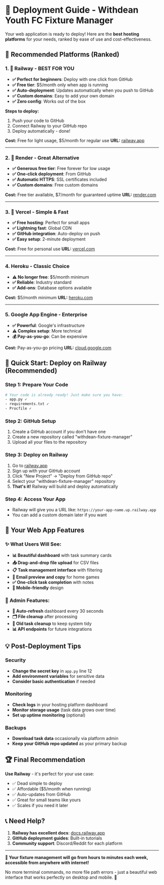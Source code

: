 # 🚀 Deployment Guide - Withdean Youth FC Fixture Manager

Your web application is ready to deploy! Here are the **best hosting platforms** for your needs, ranked by ease of use and cost-effectiveness.

## 🎯 **Recommended Platforms (Ranked)**

### 1. **🥇 Railway** - **BEST FOR YOU**
- **✅ Perfect for beginners**: Deploy with one click from GitHub
- **✅ Free tier**: $5/month only when app is running
- **✅ Auto-deployment**: Updates automatically when you push to GitHub
- **✅ Custom domains**: Easy to add your own domain
- **✅ Zero config**: Works out of the box

**Steps to deploy:**
1. Push your code to GitHub
2. Connect Railway to your GitHub repo
3. Deploy automatically - done!

**Cost:** Free for light usage, $5/month for regular use
**URL:** [railway.app](https://railway.app)

---

### 2. **🥈 Render** - **Great Alternative**
- **✅ Generous free tier**: Free forever for low usage
- **✅ One-click deployment**: From GitHub
- **✅ Automatic HTTPS**: SSL certificates included
- **✅ Custom domains**: Free custom domains

**Cost:** Free tier available, $7/month for guaranteed uptime
**URL:** [render.com](https://render.com)

---

### 3. **🥉 Vercel** - **Simple & Fast**
- **✅ Free hosting**: Perfect for small apps
- **✅ Lightning fast**: Global CDN
- **✅ GitHub integration**: Auto-deploy on push
- **✅ Easy setup**: 2-minute deployment

**Cost:** Free for personal use
**URL:** [vercel.com](https://vercel.com)

---

### 4. **Heroku** - **Classic Choice**
- **⚠️ No longer free**: $5/month minimum
- **✅ Reliable**: Industry standard
- **✅ Add-ons**: Database options available

**Cost:** $5/month minimum
**URL:** [heroku.com](https://heroku.com)

---

### 5. **Google App Engine** - **Enterprise**
- **✅ Powerful**: Google's infrastructure
- **⚠️ Complex setup**: More technical
- **💰 Pay-as-you-go**: Can be expensive

**Cost:** Pay-as-you-go pricing
**URL:** [cloud.google.com](https://cloud.google.com)

## 🚀 **Quick Start: Deploy on Railway (Recommended)**

### Step 1: Prepare Your Code
```bash
# Your code is already ready! Just make sure you have:
- app.py ✓
- requirements.txt ✓
- Procfile ✓
```

### Step 2: GitHub Setup
1. Create a GitHub account if you don't have one
2. Create a new repository called "withdean-fixture-manager"
3. Upload all your files to the repository

### Step 3: Deploy on Railway
1. Go to [railway.app](https://railway.app)
2. Sign up with your GitHub account
3. Click "New Project" → "Deploy from GitHub repo"
4. Select your "withdean-fixture-manager" repository
5. **That's it!** Railway will build and deploy automatically

### Step 4: Access Your App
- Railway will give you a URL like: `https://your-app-name.up.railway.app`
- You can add a custom domain later if you want

## 📱 **Your Web App Features**

### ✨ **What Users Will See:**
- **📊 Beautiful dashboard** with task summary cards
- **📤 Drag-and-drop file upload** for CSV files
- **📋 Task management interface** with filtering
- **📧 Email preview and copy** for home games
- **✅ One-click task completion** with notes
- **📱 Mobile-friendly** design

### 🔧 **Admin Features:**
- **🔄 Auto-refresh** dashboard every 30 seconds
- **🗂️ File cleanup** after processing
- **🧹 Old task cleanup** to keep system tidy
- **📊 API endpoints** for future integrations

## 💡 **Post-Deployment Tips**

### Security
- **Change the secret key** in `app.py` line 12
- **Add environment variables** for sensitive data
- **Consider basic authentication** if needed

### Monitoring
- **Check logs** in your hosting platform dashboard
- **Monitor storage usage** (task data grows over time)
- **Set up uptime monitoring** (optional)

### Backups
- **Download task data** occasionally via platform admin
- **Keep your GitHub repo updated** as your primary backup

## 🏆 **Final Recommendation**

**Use Railway** - it's perfect for your use case:
- ✅ Dead simple to deploy
- ✅ Affordable ($5/month when running)
- ✅ Auto-updates from GitHub
- ✅ Great for small teams like yours
- ✅ Scales if you need it later

## 📞 **Need Help?**

1. **Railway has excellent docs**: [docs.railway.app](https://docs.railway.app)
2. **GitHub deployment guides**: Built-in tutorials
3. **Community support**: Discord/Reddit for each platform

---

**🎉 Your fixture management will go from hours to minutes each week, accessible from anywhere with internet!** 

No more terminal commands, no more file path errors - just a beautiful web interface that works perfectly on desktop and mobile. 🏈